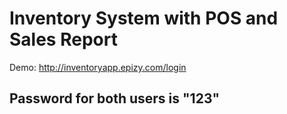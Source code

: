 # Inventory System with POS and Sales Report

Demo: http://inventoryapp.epizy.com/login

## Password for both users is "123"
